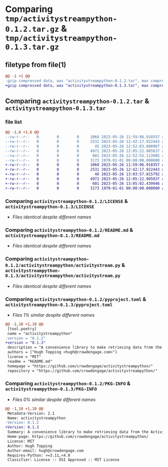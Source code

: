 # Comparing `tmp/activitystreampython-0.1.2.tar.gz` & `tmp/activitystreampython-0.1.3.tar.gz`

## filetype from file(1)

```diff
@@ -1 +1 @@
-gzip compressed data, was "activitystreampython-0.1.2.tar", max compression
+gzip compressed data, was "activitystreampython-0.1.3.tar", max compression
```

## Comparing `activitystreampython-0.1.2.tar` & `activitystreampython-0.1.3.tar`

### file list

```diff
@@ -1,6 +1,6 @@
--rw-r--r--   0        0        0     1068 2023-05-26 11:59:06.910357 activitystreampython-0.1.2/LICENSE
--rw-r--r--   0        0        0     2531 2023-05-26 12:42:17.922443 activitystreampython-0.1.2/README.md
--rw-r--r--   0        0        0       45 2023-05-26 12:52:03.000967 activitystreampython-0.1.2/activitystreampython/__init__.py
--rw-r--r--   0        0        0     4972 2023-05-26 12:05:22.985037 activitystreampython-0.1.2/activitystreampython/activitystream.py
--rw-r--r--   0        0        0      601 2023-05-26 12:52:55.113985 activitystreampython-0.1.2/pyproject.toml
--rw-r--r--   0        0        0     3173 1970-01-01 00:00:00.000000 activitystreampython-0.1.2/PKG-INFO
+-rw-r--r--   0        0        0     1068 2023-05-26 11:59:06.910357 activitystreampython-0.1.3/LICENSE
+-rw-r--r--   0        0        0     2531 2023-05-26 12:42:17.922443 activitystreampython-0.1.3/README.md
+-rw-r--r--   0        0        0       46 2023-05-26 13:03:57.815792 activitystreampython-0.1.3/activitystreampython/__init__.py
+-rw-r--r--   0        0        0     4972 2023-05-26 12:05:22.985037 activitystreampython-0.1.3/activitystreampython/activitystream.py
+-rw-r--r--   0        0        0      601 2023-05-26 13:05:02.439946 activitystreampython-0.1.3/pyproject.toml
+-rw-r--r--   0        0        0     3173 1970-01-01 00:00:00.000000 activitystreampython-0.1.3/PKG-INFO
```

### Comparing `activitystreampython-0.1.2/LICENSE` & `activitystreampython-0.1.3/LICENSE`

 * *Files identical despite different names*

### Comparing `activitystreampython-0.1.2/README.md` & `activitystreampython-0.1.3/README.md`

 * *Files identical despite different names*

### Comparing `activitystreampython-0.1.2/activitystreampython/activitystream.py` & `activitystreampython-0.1.3/activitystreampython/activitystream.py`

 * *Files identical despite different names*

### Comparing `activitystreampython-0.1.2/pyproject.toml` & `activitystreampython-0.1.3/pyproject.toml`

 * *Files 1% similar despite different names*

```diff
@@ -1,10 +1,10 @@
 [tool.poetry]
 name = "activitystreampython"
-version = "0.1.2"
+version = "0.1.3"
 description = "A convenience library to make retrieving data from the Activity Stream Data Service API easier"
 authors = ["Hugh Topping <hugh@crowdengage.com>"]
 license = "MIT"
 readme = "README.md"
 homepage = "https://github.com/crowdengage/activitystreampython/"
 repository = "https://github.com/crowdengage/activitystreampython/"
```

### Comparing `activitystreampython-0.1.2/PKG-INFO` & `activitystreampython-0.1.3/PKG-INFO`

 * *Files 0% similar despite different names*

```diff
@@ -1,10 +1,10 @@
 Metadata-Version: 2.1
 Name: activitystreampython
-Version: 0.1.2
+Version: 0.1.3
 Summary: A convenience library to make retrieving data from the Activity Stream Data Service API easier
 Home-page: https://github.com/crowdengage/activitystreampython/
 License: MIT
 Author: Hugh Topping
 Author-email: hugh@crowdengage.com
 Requires-Python: >=3.11,<4.0
 Classifier: License :: OSI Approved :: MIT License
```

